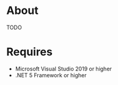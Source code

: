 ﻿# About

TODO

# Requires 

- Microsoft Visual Studio 2019 or higher
- .NET 5 Framework or higher


